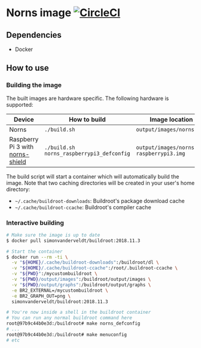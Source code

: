 # Norns image [![CircleCI](https://circleci.com/gh/simonvanderveldt/norns-image.svg?style=svg)](https://circleci.com/gh/simonvanderveldt/norns-image)

## Dependencies
- Docker

## How to use

### Building the image
The built images are hardware specific. The following hardware is supported:

| Device                                                                     | How to build                              | Image location                         |
|----------------------------------------------------------------------------|-------------------------------------------|----------------------------------------|
| Norns                                                                      | `./build.sh`                              | `output/images/norns.img`              |
| Raspberry Pi 3 with [norns-shield](https://github.com/monome/norns-shield) | `./build.sh norns_raspberrypi3_defconfig` | `output/images/norns-raspberrypi3.img` |

The build script will start a container which will automatically build the image.
Note that two caching directories will be created in your user's home directory:
- `~/.cache/buildroot-downloads`: Buildroot's package download cache
- `~/.cache/buildroot-ccache`: Buildroot's compiler cache

### Interactive building
```bash
# Make sure the image is up to date
$ docker pull simonvanderveldt/buildroot:2018.11.3

# Start the container
$ docker run --rm -ti \
  -v "${HOME}/.cache/buildroot-downloads":/buildroot/dl \
  -v "${HOME}/.cache/buildroot-ccache":/root/.buildroot-ccache \
  -v "${PWD}":/mycustombuildroot \
  -v "${PWD}/output/images":/buildroot/output/images \
  -v "${PWD}/output/graphs":/buildroot/output/graphs \
  -e BR2_EXTERNAL=/mycustombuildroot \
  -e BR2_GRAPH_OUT=png \
  simonvanderveldt/buildroot:2018.11.3

# You're now inside a shell in the buildroot container
# You can run any normal buildroot command here
root@97b9c44b0e3d:/buildroot# make norns_defconfig
# ...
root@97b9c44b0e3d:/buildroot# make menuconfig
# etc
```
